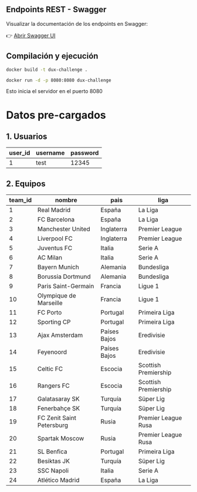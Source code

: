 ## Endpoints REST - Swagger

Visualizar la documentación de los endpoints en Swagger:

👉 [Abrir Swagger UI](http://localhost:8080/swagger-ui/index.html#/)
## Compilación y ejecución
```bash
docker build -t dux-challenge .
```
```bash
docker run -d -p 8080:8080 dux-challenge
```
Esto inicia el servidor en el puerto 8080
# Datos pre-cargados
## 1. Usuarios

| user_id | username | password |
|---------|----------|----------|
| 1       | test     | 12345    |

## 2. Equipos

| team_id | nombre                    | pais         | liga                 |
|---------|---------------------------|--------------|----------------------|
| 1       | Real Madrid               | España       | La Liga              |
| 2       | FC Barcelona              | España       | La Liga              |
| 3       | Manchester United         | Inglaterra   | Premier League       |
| 4       | Liverpool FC              | Inglaterra   | Premier League       |
| 5       | Juventus FC               | Italia       | Serie A              |
| 6       | AC Milan                  | Italia       | Serie A              |
| 7       | Bayern Munich             | Alemania     | Bundesliga           |
| 8       | Borussia Dortmund         | Alemania     | Bundesliga           |
| 9       | Paris Saint-Germain       | Francia      | Ligue 1              |
| 10      | Olympique de Marseille    | Francia      | Ligue 1              |
| 11      | FC Porto                  | Portugal     | Primeira Liga        |
| 12      | Sporting CP               | Portugal     | Primeira Liga        |
| 13      | Ajax Amsterdam            | Países Bajos | Eredivisie           |
| 14      | Feyenoord                 | Países Bajos | Eredivisie           |
| 15      | Celtic FC                 | Escocia      | Scottish Premiership |
| 16      | Rangers FC                | Escocia      | Scottish Premiership |
| 17      | Galatasaray SK            | Turquía      | Süper Lig            |
| 18      | Fenerbahçe SK             | Turquía      | Süper Lig            |
| 19      | FC Zenit Saint Petersburg | Rusia        | Premier League Rusa  |
| 20      | Spartak Moscow            | Rusia        | Premier League Rusa  |
| 21      | SL Benfica                | Portugal     | Primeira Liga        |
| 22      | Besiktas JK               | Turquía      | Süper Lig            |
| 23      | SSC Napoli                | Italia       | Serie A              |
| 24      | Atlético Madrid           | España       | La Liga              |